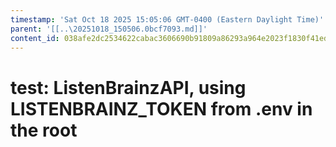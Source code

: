 ```yaml
---
timestamp: 'Sat Oct 18 2025 15:05:06 GMT-0400 (Eastern Daylight Time)'
parent: '[[..\20251018_150506.0bcf7093.md]]'
content_id: 038afe2dc2534622cabac3606690b91809a86293a964e2023f1830f41ed30303
---
```


# test: ListenBrainzAPI, using LISTENBRAINZ\_TOKEN from .env in the root
